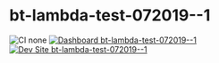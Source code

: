# bt-lambda-test-072019--1

![CI none](https://img.shields.io/badge/ci-none-orange.svg)
[![Dashboard bt-lambda-test-072019--1](https://img.shields.io/badge/dashboard-bt_lambda_test_072019__1-yellow.svg)](https://dashboard.pantheon.io/sites/eec3d19a-3e39-4a3d-882b-37021f13f673#dev/code)
[![Dev Site bt-lambda-test-072019--1](https://img.shields.io/badge/site-bt_lambda_test_072019__1-blue.svg)](http://dev-bt-lambda-test-072019--1.pantheonsite.io/)